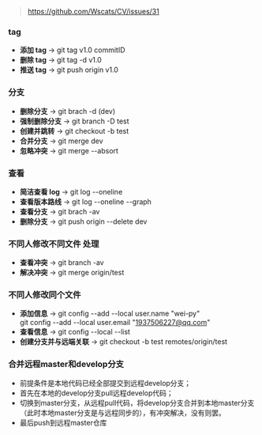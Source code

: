> https://github.com/Wscats/CV/issues/31

### tag

* **添加 tag** → git tag v1.0 commitID
* **删除 tag** → git tag -d v1.0
* **推送 tag** → git push origin v1.0
### 分支
* **删除分支** → git brach -d (dev)
* **强制删除分支** → git branch -D test
* **创建并跳转** → git checkout -b test
* **合并分支** → git merge dev
* **忽略冲突** → git merge --absort
### 查看
* **简洁查看 log** → git log --oneline
* **查看版本路线** → git log --oneline --graph
* **查看分支** → git brach -av
* **删除分支** → git push origin --delete dev
### 不同人修改不同文件 处理
* **查看冲突** → git branch -av
* **解决冲突** → git merge origin/test
### 不同人修改同个文件
* **添加信息** → git config --add --local user.name "wei-py" \
git config --add --local user.email "1937506227@qq.com"
* **查看信息** → git config --local --list
* **创建分支并与远端关联** → git checkout -b test remotes/origin/test


### 合并远程master和develop分支
* 前提条件是本地代码已经全部提交到远程develop分支；
* 首先在本地的develop分支pull远程develop代码；
* 切换到master分支，从远程pull代码，将develop分支合并到本地master分支（此时本地master分支是与远程同步的），有冲突解决，没有则罢。
* 最后push到远程master仓库
